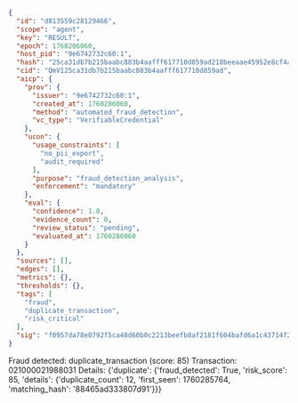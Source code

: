 ```json
{
  "id": "d813559c28129466",
  "scope": "agent",
  "key": "RESULT",
  "epoch": 1760286060,
  "host_pid": "9e6742732c60:1",
  "hash": "25ca31db7b215baabc883b4aafff617710d859ad218beeaae45952e8cf4a139c",
  "cid": "QmV125ca31db7b215baabc883b4aafff617710d859ad",
  "aicp": {
    "prov": {
      "issuer": "9e6742732c60:1",
      "created_at": 1760286060,
      "method": "automated_fraud_detection",
      "vc_type": "VerifiableCredential"
    },
    "ucon": {
      "usage_constraints": [
        "no_pii_export",
        "audit_required"
      ],
      "purpose": "fraud_detection_analysis",
      "enforcement": "mandatory"
    },
    "eval": {
      "confidence": 1.0,
      "evidence_count": 0,
      "review_status": "pending",
      "evaluated_at": 1760286060
    }
  },
  "sources": [],
  "edges": [],
  "metrics": {},
  "thresholds": {},
  "tags": [
    "fraud",
    "duplicate_transaction",
    "risk_critical"
  ],
  "sig": "f0957da78e0792f5ca48d60b0c2213beefb8af2181f604bafd6a1c43714f2525"
}
```

Fraud detected: duplicate_transaction (score: 85)
Transaction: 021000021988031
Details: {'duplicate': {'fraud_detected': True, 'risk_score': 85, 'details': {'duplicate_count': 12, 'first_seen': 1760285764, 'matching_hash': '88465ad333807d91'}}}